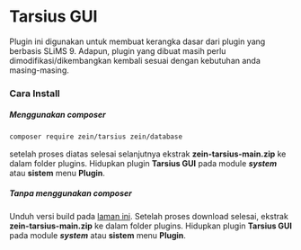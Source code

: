 # Tarsius GUI
Plugin ini digunakan untuk membuat kerangka dasar dari plugin yang berbasis SLiMS 9. Adapun, plugin yang dibuat masih perlu dimodifikasi/dikembangkan kembali sesuai dengan kebutuhan anda masing-masing.

### Cara Install
##### Menggunakan composer
```BASH
composer require zein/tarsius zein/database
```
setelah proses diatas selesai selanjutnya ekstrak **zein-tarsius-main.zip** ke dalam folder plugins. Hidupkan plugin **Tarsius GUI** pada module ***system*** atau **sistem** menu **Plugin**.

##### Tanpa menggunakan composer
Unduh versi build pada [laman ini](). Setelah proses download selesai, ekstrak **zein-tarsius-main.zip** ke dalam folder plugins. Hidupkan plugin **Tarsius GUI** pada module ***system*** atau **sistem** menu **Plugin**.